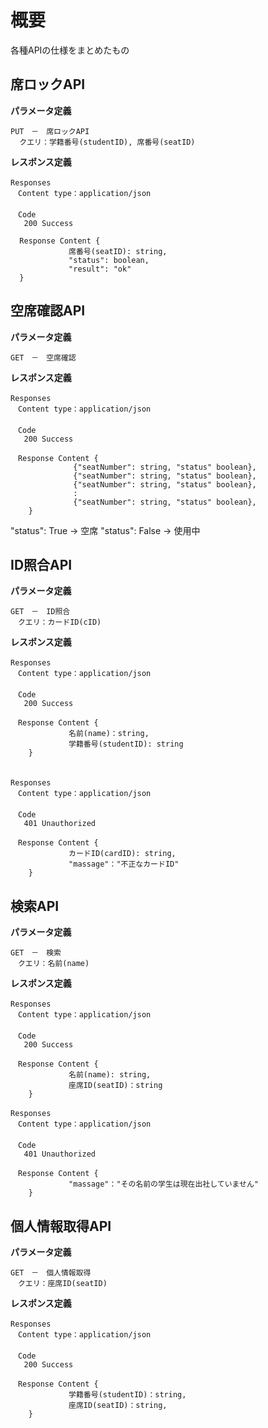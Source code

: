 # 概要

各種APIの仕様をまとめたもの

## 席ロックAPI

**パラメータ定義**
```
PUT　－　席ロックAPI
  クエリ：学籍番号(studentID), 席番号(seatID)
```

**レスポンス定義**
```
Responses　
　Content type：application/json
　
　Code
   200 Success

  Response Content {
             席番号(seatID): string,
             "status": boolean,
             "result": "ok"
  }
```

## 空席確認API

**パラメータ定義**
```
GET　－　空席確認
```

**レスポンス定義**
```
Responses　
　Content type：application/json
　
　Code
   200 Success

　Response Content {
              {"seatNumber": string, "status" boolean},
              {"seatNumber": string, "status" boolean},
              {"seatNumber": string, "status" boolean},
              :
              {"seatNumber": string, "status" boolean},
    }
```

"status": True -> 空席
"status": False -> 使用中

## ID照合API

**パラメータ定義**
```
GET　－　ID照合
　クエリ：カードID(cID)
```

**レスポンス定義**
```
Responses　
　Content type：application/json
　
　Code
   200 Success

　Response Content {
             名前(name)：string,
             学籍番号(studentID): string
    }
　
```

```
Responses　
　Content type：application/json
　
　Code
   401 Unauthorized

　Response Content {
             カードID(cardID): string,
             "massage"："不正なカードID"
    }

```

## 検索API

**パラメータ定義**
```
GET　－　検索
　クエリ：名前(name)
```

**レスポンス定義**
```
Responses　
　Content type：application/json
　
　Code
   200 Success

　Response Content {
             名前(name): string,
             座席ID(seatID)：string
    }
```

```
Responses　
　Content type：application/json
　
　Code
   401 Unauthorized

　Response Content {
             "massage"："その名前の学生は現在出社していません"
    }

```

## 個人情報取得API

**パラメータ定義**
```
GET　－　個人情報取得
　クエリ：座席ID(seatID)
```

**レスポンス定義**
```
Responses　
　Content type：application/json
　
　Code
   200 Success

　Response Content {
             学籍番号(studentID)：string,
             座席ID(seatID)：string,
    }
　
```
